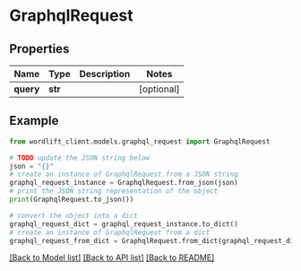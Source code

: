 # GraphqlRequest


## Properties

Name | Type | Description | Notes
------------ | ------------- | ------------- | -------------
**query** | **str** |  | [optional] 

## Example

```python
from wordlift_client.models.graphql_request import GraphqlRequest

# TODO update the JSON string below
json = "{}"
# create an instance of GraphqlRequest from a JSON string
graphql_request_instance = GraphqlRequest.from_json(json)
# print the JSON string representation of the object
print(GraphqlRequest.to_json())

# convert the object into a dict
graphql_request_dict = graphql_request_instance.to_dict()
# create an instance of GraphqlRequest from a dict
graphql_request_from_dict = GraphqlRequest.from_dict(graphql_request_dict)
```
[[Back to Model list]](../README.md#documentation-for-models) [[Back to API list]](../README.md#documentation-for-api-endpoints) [[Back to README]](../README.md)


